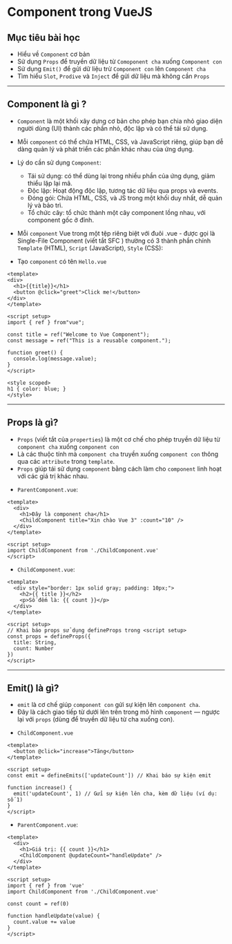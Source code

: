 # Component trong VueJS

## Mục tiêu bài học
- Hiểu về `Component` cơ bản
- Sử dụng `Props` để truyền dữ liệu từ `Comoponent cha` xuống `Component con`
- Sử dụng `Emit()` để gửi dữ liệu trừ `Component con` lên `Component cha`
- Tìm hiểu `Slot`, `Prodive` và `Inject` để gửi dữ liệu mà không cần `Props`

---
## Component là gì ?
- `Component` là một khối xây dựng cơ bản cho phép bạn chia nhỏ giao diện người dùng (UI) thành các phần nhỏ, độc lập và có thể tái sử dụng. 
- Mỗi `component` có thể chứa HTML, CSS, và JavaScript riêng, giúp bạn dễ dàng quản lý và phát triển các phần khác nhau của ứng dụng.
- Lý do cần sử dụng `Component`:
  + Tái sử dụng: có thể dùng lại trong nhiều phần của ứng dụng, giảm thiểu lặp lại mã.
  + Độc lập: Hoạt động độc lập, tương tác dữ liệu qua props và events.
  + Đóng gói: Chứa HTML, CSS, và JS trong một khối duy nhất, dễ quản lý và bảo trì.
  + Tổ chức cây: tổ chức thành một cây component lồng nhau, với component gốc ở đỉnh.

-  Mỗi `component` Vue trong một tệp riêng biệt với đuôi .vue - được gọi là Single-File Component (viết tắt SFC ) thường có 3 thành phần chính `Template` (HTML), `Script` (JavaScript), `Style` (CSS):
- Tạo `component` có tên `Hello.vue`
```vue
<template>
<div>
  <h1>{{title}}</h1>
  <button @click="greet">Click me!</button>
</div>
</template>

<script setup>
import { ref } from"vue";

const title = ref("Welcome to Vue Component");
const message = ref("This is a reusable component.");

function greet() {
  console.log(message.value);
}
</script>

<style scoped>
h1 { color: blue; }
</style>
```

---
## Props là gì?
- `Props` (viết tắt của `properties`) là một cơ chế cho phép truyền dữ liệu từ `component cha` xuống `component con`
- Là các thuộc tính mà `component cha` truyền xuống `component con` thông qua các `attribute` trong `template`.
- `Props` giúp tái sử dụng `component` bằng cách làm cho `component` linh hoạt với các giá trị khác nhau.

+ `ParentComponent.vue`:
```vue
<template>
  <div>
    <h1>Đây là component cha</h1>
    <ChildComponent title="Xin chào Vue 3" :count="10" />
  </div>
</template>

<script setup>
import ChildComponent from './ChildComponent.vue'
</script>
```

+ `ChildComponent.vue`:
```vue
<template>
  <div style="border: 1px solid gray; padding: 10px;">
    <h2>{{ title }}</h2>
    <p>Số đếm là: {{ count }}</p>
  </div>
</template>

<script setup>
// Khai báo props sử dụng defineProps trong <script setup>
const props = defineProps({
  title: String,
  count: Number
})
</script>

```

---
## Emit() là gì?
- `emit` là cơ chế giúp `component con` gửi sự kiện lên `component cha`. 
- Đây là cách giao tiếp từ dưới lên trên trong mô hình `component` — ngược lại với `props` (dùng để truyền dữ liệu từ cha xuống con).

+ `ChildComponent.vue`
```vue
<template>
  <button @click="increase">Tăng</button>
</template>

<script setup>
const emit = defineEmits(['updateCount']) // Khai báo sự kiện emit

function increase() {
  emit('updateCount', 1) // Gửi sự kiện lên cha, kèm dữ liệu (ví dụ: số 1)
}
</script>
```

+ `ParentComponent.vue`:
```vue
<template>
  <div>
    <h1>Giá trị: {{ count }}</h1>
    <ChildComponent @updateCount="handleUpdate" />
  </div>
</template>

<script setup>
import { ref } from 'vue'
import ChildComponent from './ChildComponent.vue'

const count = ref(0)

function handleUpdate(value) {
  count.value += value
}
</script>
```

